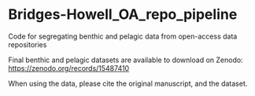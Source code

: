 # Bridges-Howell_OA_repo_pipeline
Code for segregating benthic and pelagic data from open-access data repositories

Final benthic and pelagic datasets are available to download on Zenodo: https://zenodo.org/records/15487410

When using the data, please cite the original manuscript, and the dataset. 
